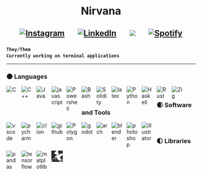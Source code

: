 <h1 align="center">Nirvana </h1>   
<h2 align="center"><!-- Social icons section -->
<p align="center">
  <a href="https://www.instagram.com/n.irvs/"><img width="32px" alt="Instagram" title="Instagram" src="https://i.imgur.com/Ib5xlox.png"/></a>
  &#8287;&#8287;&#8287;&#8287;
  <a href="https://www.linkedin.com/in/raj-rajeshwar-singh-bisen-0892b7250/"><img width="32px" alt="LinkedIn" title="LinkedIn" src="https://i.imgur.com/3FQOtZt.png"/></a>
  &#8287;&#8287;&#8287;&#8287;
  <a href="mailto: typhoeusxoxo@gmail.com" alt="Mail" title="Mail"><img width="32px" src="https://i.imgur.com/znLmbSN.png"/></a>
  &#8287;&#8287;&#8287;&#8287;
  <a href="https://open.spotify.com/user/31u5mmgbprwepuudb4gqzg5g3xii"><img width="32px" alt="Spotify" title="Spotify" src="https://i.imgur.com/wSsVkMN.png"></a>
</p> </h2>  

**`They/Them`**   
**`Currently working on terminal applications`**

---
### 🌑 Languages
<img align="left" alt="C" width="30px" alt="C" title="C" style="padding-right:10px;" src="https://cdn.jsdelivr.net/gh/devicons/devicon/icons/c/c-line.svg" />
<img align="left" alt="C++" width="30px" alt="C++" title="C++" style="padding-right:10px;" src="https://cdn.jsdelivr.net/gh/devicons/devicon/icons/cplusplus/cplusplus-plain.svg" />
<img align="left" alt="Java" width="30px" alt="C++" title="C++" style="padding-right:10px;" src='https://cdn.jsdelivr.net/gh/devicons/devicon/icons/java/java-plain.svg' />
<img align="left" alt="javascript" width="30px" alt="javascript" title="javascript" style="padding-right:10px;" src='https://cdn.jsdelivr.net/gh/devicons/devicon/icons/javascript/javascript-plain.svg' />
<img align="left" alt="Powershell" title="Powershell" width="30px" style="padding-right:10px;" src="https://cdn.jsdelivr.net/gh/devicons/devicon/icons/powershell/powershell-original.svg" />
<img align="left" alt="Bash" title="Bash" width="30px" style="padding-right:10px;" src="https://cdn.jsdelivr.net/gh/devicons/devicon/icons/bash/bash-original.svg" />
<img align="left" alt="Solidity" width="30px" alt="C++" title="C++" style="padding-right:10px;" src='https://cdn.jsdelivr.net/gh/devicons/devicon/icons/solidity/solidity-original.svg' />
<img align="left" alt="latex" width="30px" alt="latex" title="LaTeX" style="padding-right:10px;" src="https://i.imgur.com/95LDtMQ.png" />
<img align="left" alt="Python" width="30px" alt="Python" title="Python" style="padding-right:10px;" src="https://cdn.jsdelivr.net/gh/devicons/devicon/icons/python/python-original.svg" />
<img align="left" alt="Haskell" width="30px" alt="Haskell" title="Haskell" style="padding-right:10px;" src="https://cdn.jsdelivr.net/gh/devicons/devicon/icons/haskell/haskell-original.svg" />
<img align="left" alt="Rust" width="30px" alt="Rust" title="Rust" style="padding-right:10px;" src="https://imgur.com/IrjW54J.png" />
<img align="left" alt="Zig" width="30px" alt="Zig" title="Zig" style="padding-right:10px;" src="https://imgur.com/agU897v.png" />
<br />

### 🌒 Software and Tools
<img align="left" alt="vscode" title="VScode" width="30px" style="padding-right:10px;" src="https://cdn.jsdelivr.net/gh/devicons/devicon/icons/vscode/vscode-original.svg" />
<img align="left" alt="pycharm" title="PyCharm" width="30px" style="padding-right:10px;" src="https://cdn.jsdelivr.net/gh/devicons/devicon/icons/pycharm/pycharm-original.svg" />
<img align="left" alt="clion" title="clion" width="30px" style="padding-right:10px;" src="https://cdn.jsdelivr.net/gh/devicons/devicon/icons/clion/clion-original.svg" />
<img align="left" alt="github" title="GitHub" width="30px" style="padding-right:10px;" src="https://i.imgur.com/rHUROEu.png" />
<img align="left" alt="Polygon" title="Polygon" width="30px" style="padding-right:10px;" src="https://cdn.jsdelivr.net/gh/devicons/devicon/icons/polygon/polygon-original.svg" />
<img align="left" alt="godot" title="godot" width="30px" style="padding-right:10px;" src="https://cdn.jsdelivr.net/gh/devicons/devicon/icons/godot/godot-original.svg" />
<img align="left" alt="arch" title="arch" width="30px" style="padding-right:10px;" src="https://cdn.jsdelivr.net/gh/devicons/devicon/icons/archlinux/archlinux-original.svg" />
<img align="left" alt="blender" title="Blender" width="30px" style="padding-right:10px;" src="https://cdn.jsdelivr.net/gh/devicons/devicon/icons/blender/blender-original.svg" />
<img align="left" alt="photoshop" title="Photoshop" width="30px" style="padding-right:10px;" src="https://cdn.jsdelivr.net/gh/devicons/devicon/icons/photoshop/photoshop-original.svg" />
<img align="left" alt="illustrator" title="Illustrator" width="30px" style="padding-right:10px;" src="https://cdn.jsdelivr.net/gh/devicons/devicon/icons/illustrator/illustrator-line.svg" />
<br />

### 🌓 Libraries
<img align="left" alt="pandas" title="pandas" width="30px" style="padding-right:10px;" src="https://i.imgur.com/5b4AUzX.png" />
<img align="left" alt="tensorflow" title="tensorflow" width="30px" style="padding-right:10px;" src="https://cdn.jsdelivr.net/gh/devicons/devicon/icons/tensorflow/tensorflow-original.svg" />
<img align="left" alt="matplotlib" title="matplotlib" width="30px" style="padding-right:10px;" src="https://cdn.jsdelivr.net/gh/devicons/devicon/icons/matplotlib/matplotlib-original.svg" />
<img align="left" alt="matplotlib" title="matplotlib" width="30px" style="padding-right:10px;" src="https://github.com/ratatui-org/ratatui/blob/main/assets/logo.png" />
<br />




<!-- https://github.com/ashutosh00710/github-readme-activity-graph -->

<!-- <a href="https://github.com/ashutosh00710/github-readme-activity-graph"><img alt="Nirvana's Activity Graph" src="https://github-readme-activity-graph.anarchisthoneyb.repl.co/graph?username=AnarchistHoneybun&theme=react-dark&line=ffffff&point=2fc5ec&color=ffffff&title_color=ffffff&area=true&custom_title=Activity%20Graph&hide_border=true" /></a> -->

<!--
**AnarchistHoneybun/AnarchistHoneybun** is a ✨ _special_ ✨ repository because its `README.md` (this file) appears on your GitHub profile.

Here are some ideas to get you started:

- 🔭 I’m currently working on ...
- 🌱 I’m currently learning ...
- 👯 I’m looking to collaborate on ...
- 🤔 I’m looking for help with ...
- 💬 Ask me about ...
- 📫 How to reach me: ...
- 😄 Pronouns: ...
- ⚡ Fun fact: ...
-->
